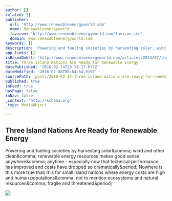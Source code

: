 ```yaml
---
author: []
related: []
publisher:
  url: 'http://www.renewableenergyworld.com'
  name: Renewableenergyworld
  favicon: 'http://www.renewableenergyworld.com/favicon.ico'
  domain: www.renewableenergyworld.com
keywords: []
description: 'Powering and fueling societies by harvesting solar, wind and other clean, renewable energy resources makes good sense anywhere, anytime - especially now that technical performance has improved and costs have dropped so dramatically. Nowhere is this more true than it is for small island nations where energy costs are high and human populations, not to mention ecosystems and natural resources, fragile and threatened.'
app_links: []
isBasedOnUrl: 'http://www.renewableenergyworld.com/articles/2015/07/three-island-nations-are-ready-for-renewable-energy.html'
title: Three Island Nations Are Ready for Renewable Energy
datePublished: '2016-02-14T23:31:17.677Z'
dateModified: '2016-02-08T08:04:54.919Z'
sourcePath: _posts/2016-02-14-three-island-nations-are-ready-for-renewable-energy.md
published: true
inFeed: true
hasPage: false
inNav: false
_context: 'http://schema.org'
_type: MediaObject

---
```

<article style=""><h1>Three Island Nations Are Ready for Renewable Energy</h1><p>Powering and fueling societies by harvesting solar&amp;comma; wind and other clean&amp;comma; renewable energy resources makes good sense anywhere&amp;comma; anytime - especially now that technical performance has improved and costs have dropped so dramatically&amp;period; Nowhere is this more true than it is for small island nations where energy costs are high and human populations&amp;comma; not to mention ecosystems and natural resources&amp;comma; fragile and threatened&amp;period;</p><img src="http://www.renewableenergyworld.com/content/dam/rew/onlinearticles/2015/07/REW_RenewablesIslandNations.png" /></article>